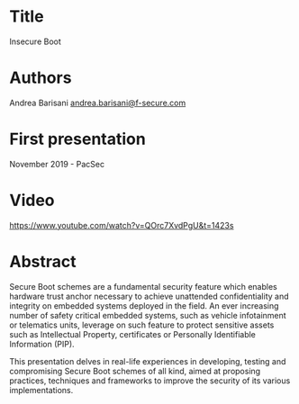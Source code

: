 Title
=====

Insecure Boot

Authors
=======

Andrea Barisani <andrea.barisani@f-secure.com>  

First presentation
==================

November 2019 - PacSec

Video
=====

https://www.youtube.com/watch?v=QOrc7XvdPgU&t=1423s

Abstract
========

Secure Boot schemes are a fundamental security feature which enables hardware
trust anchor necessary to achieve unattended confidentiality and integrity on
embedded systems deployed in the field. An ever increasing number of safety
critical embedded systems, such as vehicle infotainment or telematics units,
leverage on such feature to protect sensitive assets such as Intellectual
Property, certificates or Personally Identifiable Information (PIP).

This presentation delves in real-life experiences in developing, testing and
compromising Secure Boot schemes of all kind, aimed at proposing practices,
techniques and frameworks to improve the security of its various
implementations.
